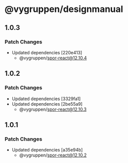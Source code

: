 # @vygruppen/designmanual

## 1.0.3

### Patch Changes

- Updated dependencies [220e413]
  - @vygruppen/spor-react@12.10.4

## 1.0.2

### Patch Changes

- Updated dependencies [3329fa1]
- Updated dependencies [2be55a9]
  - @vygruppen/spor-react@12.10.3

## 1.0.1

### Patch Changes

- Updated dependencies [a35e94b]
  - @vygruppen/spor-react@12.10.2
